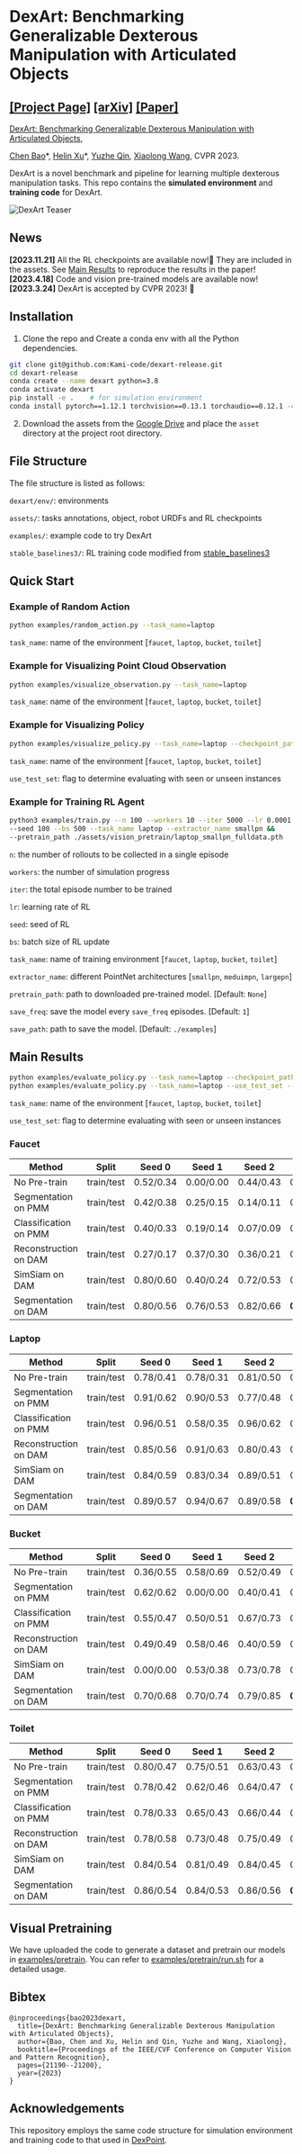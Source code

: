 # DexArt: Benchmarking Generalizable Dexterous Manipulation with Articulated Objects

[[Project Page]](https://www.chenbao.tech/dexart/) [[arXiv]](https://arxiv.org/abs/2305.05706) [[Paper]](https://www.chenbao.tech/dexart/static/paper/dexart.pdf)
-----

[DexArt: Benchmarking Generalizable Dexterous Manipulation with Articulated Objects](https://www.chenbao.tech/dexart/), 


[Chen Bao](https://chenbao.tech)\*, [Helin Xu](https://helinxu.github.io/)\*, [Yuzhe Qin](https://yzqin.github.io/), [Xiaolong Wang](https://xiaolonw.github.io/), CVPR 2023.


DexArt is a novel benchmark and pipeline for learning multiple dexterous manipulation tasks.
This repo contains the **simulated environment** and **training code** for DexArt.

![DexArt Teaser](docs/teaser.png)

## News
**[2023.11.21]** All the RL checkpoints are available now!🎈 They are included in the assets. See [Main Results](https://github.com/Kami-code/dexart-release#main-results) to reproduce the results in the paper! <br>
**[2023.4.18]**  Code and vision pre-trained models are available now! <br>
**[2023.3.24]**  DexArt is accepted by CVPR 2023! 🎉 <br>

## Installation

1. Clone the repo and Create a conda env with all the Python dependencies.

```bash
git clone git@github.com:Kami-code/dexart-release.git
cd dexart-release
conda create --name dexart python=3.8
conda activate dexart
pip install -e .    # for simulation environment
conda install pytorch==1.12.1 torchvision==0.13.1 torchaudio==0.12.1 -c pytorch    # for visualizing trained policy and training 
```

2. Download the assets from
the [Google Drive](https://drive.google.com/file/d/1qc-v50eTEjpkRoWsxfqExvC1P_EKSFAa/view?usp=drive_link) and place 
the `asset` directory at the project root directory.

## File Structure
The file structure is listed as follows:

`dexart/env/`: environments

`assets/`: tasks annotations, object, robot URDFs and RL checkpoints

`examples/`: example code to try DexArt

`stable_baselines3/`: RL training code modified from [stable_baselines3](https://github.com/DLR-RM/stable-baselines3)



## Quick Start

### Example of Random Action


```bash
python examples/random_action.py --task_name=laptop
```

`task_name`: name of the environment [`faucet`, `laptop`, `bucket`, `toilet`]

### Example for Visualizing Point Cloud Observation 

```bash
python examples/visualize_observation.py --task_name=laptop
```
`task_name`: name of the environment [`faucet`, `laptop`, `bucket`, `toilet`]


### Example for Visualizing Policy

```bash
python examples/visualize_policy.py --task_name=laptop --checkpoint_path assets/rl_checkpoints/laptop/laptop_nopretrain_0.zip
```

`task_name`: name of the environment [`faucet`, `laptop`, `bucket`, `toilet`]

`use_test_set`: flag to determine evaluating with seen or unseen instances

### Example for Training RL Agent

```bash
python3 examples/train.py --n 100 --workers 10 --iter 5000 --lr 0.0001 &&
--seed 100 --bs 500 --task_name laptop --extractor_name smallpn &&
--pretrain_path ./assets/vision_pretrain/laptop_smallpn_fulldata.pth 
```
`n`: the number of rollouts to be collected in a single episode

`workers`: the number of simulation progress

`iter`: the total episode number to be trained

`lr`: learning rate of RL

`seed`: seed of RL

`bs`: batch size of RL update

`task_name`: name of training environment [`faucet`, `laptop`, `bucket`, `toilet`]

`extractor_name`: different PointNet architectures [`smallpn`, `meduimpn`, `largepn`]

`pretrain_path`: path to downloaded pre-trained model. [Default: `None`]

`save_freq`: save the model every `save_freq` episodes. [Default: `1`]

`save_path`: path to save the model. [Default: `./examples`]

## Main Results
```bash
python examples/evaluate_policy.py --task_name=laptop --checkpoint_path assets/rl_checkpoints/laptop/laptop_nopretrain_0.zip --eval_per_instance 100
python examples/evaluate_policy.py --task_name=laptop --use_test_set --checkpoint_path assets/rl_checkpoints/laptop/laptop_nopretrain_0.zip --eval_per_instance 100
```

`task_name`: name of the environment [`faucet`, `laptop`, `bucket`, `toilet`]

`use_test_set`: flag to determine evaluating with seen or unseen instances

### Faucet

| Method                | Split       | Seed 0    | Seed 1    | Seed 2    | Avg               | Std               |
|-----------------------|-------------|-----------|-----------|-----------|-------------------|-------------------|
| No Pre-train          | train/test  | 0.52/0.34 | 0.00/0.00 | 0.44/0.43 | 0.32/0.26         | 0.23/0.18         |
| Segmentation on PMM   | train/test  | 0.42/0.38 | 0.25/0.15 | 0.14/0.11 | 0.27/0.21         | 0.11/0.12         |
| Classification on PMM | train/test  | 0.40/0.33 | 0.19/0.14 | 0.07/0.09 | 0.22/0.18         | 0.14/0.10         |
| Reconstruction on DAM | train/test  | 0.27/0.17 | 0.37/0.30 | 0.36/0.21 | 0.33/0.22         | 0.05/**0.05**     |
| SimSiam on DAM        | train/test  | 0.80/0.60 | 0.40/0.24 | 0.72/0.53 | 0.64/0.46         | 0.17/0.16         |
| Segmentation on DAM   | train/test  | 0.80/0.56 | 0.76/0.53 | 0.82/0.66 | **0.79**/**0.59** | **0.02**/**0.05** |

### Laptop

| Method                | Split       | Seed 0    | Seed 1    | Seed 2    | Avg               | Std               |
|-----------------------|-------------|-----------|-----------|-----------|-------------------|-------------------|
| No Pre-train          | train/test  | 0.78/0.41 | 0.78/0.31 | 0.81/0.50 | 0.79/0.41         | **0.02**/0.08     |
| Segmentation on PMM   | train/test  | 0.91/0.62 | 0.90/0.53 | 0.77/0.48 | 0.86/0.54         | 0.06/0.08         |
| Classification on PMM | train/test  | 0.96/0.51 | 0.58/0.35 | 0.96/0.62 | 0.83/0.49         | 0.18/0.11         |
| Reconstruction on DAM | train/test  | 0.85/0.56 | 0.91/0.63 | 0.80/0.43 | 0.85/0.54         | 0.05/0.08         |
| SimSiam on DAM        | train/test  | 0.84/0.59 | 0.83/0.34 | 0.89/0.51 | 0.86/0.48         | 0.03/0.10         |
| Segmentation on DAM   | train/test  | 0.89/0.57 | 0.94/0.67 | 0.89/0.58 | **0.91**/**0.60** | **0.02**/**0.04** |

### Bucket

| Method                | Split       | Seed 0    | Seed 1    | Seed 2    | Avg               | Std           |
|-----------------------|-------------|-----------|-----------|-----------|-------------------|---------------|
| No Pre-train          | train/test  | 0.36/0.55 | 0.58/0.69 | 0.52/0.49 | 0.49/0.57         | 0.09/0.08     |
| Segmentation on PMM   | train/test  | 0.62/0.62 | 0.00/0.00 | 0.40/0.41 | 0.34/0.34         | 0.26/0.26     |
| Classification on PMM | train/test  | 0.55/0.47 | 0.50/0.51 | 0.67/0.73 | 0.57/0.57         | 0.07/0.11     |
| Reconstruction on DAM | train/test  | 0.49/0.49 | 0.58/0.46 | 0.40/0.59 | 0.49/0.51         | 0.07/**0.05** |
| SimSiam on DAM        | train/test  | 0.00/0.00 | 0.53/0.38 | 0.73/0.78 | 0.42/0.39         | 0.30/0.32     |
| Segmentation on DAM   | train/test  | 0.70/0.68 | 0.70/0.74 | 0.79/0.85 | **0.73**/**0.75** | **0.04**/0.07 |

### Toilet

| Method                | Split       | Seed 0    | Seed 1    | Seed 2    | Avg               | Std               |
|-----------------------|-------------|-----------|-----------|-----------|-------------------|-------------------|
| No Pre-train          | train/test  | 0.80/0.47 | 0.75/0.51 | 0.63/0.43 | 0.72/0.47         | 0.07/0.03         |
| Segmentation on PMM   | train/test  | 0.78/0.42 | 0.62/0.46 | 0.64/0.47 | 0.68/0.45         | 0.07/0.02         |
| Classification on PMM | train/test  | 0.78/0.33 | 0.65/0.43 | 0.66/0.44 | 0.69/0.40         | 0.06/0.05         |
| Reconstruction on DAM | train/test  | 0.78/0.58 | 0.73/0.48 | 0.75/0.49 | 0.75/0.52         | 0.02/0.05         |
| SimSiam on DAM        | train/test  | 0.84/0.54 | 0.81/0.49 | 0.84/0.45 | 0.83/0.50         | **0.01**/0.04     |
| Segmentation on DAM   | train/test  | 0.86/0.54 | 0.84/0.53 | 0.86/0.56 | **0.85**/**0.54** | **0.01**/**0.01** |

## Visual Pretraining

We have uploaded the code to generate a dataset and pretrain our models in [examples/pretrain](https://github.com/Kami-code/dexart-release/tree/main/examples/pretrain). You can refer to [examples/pretrain/run.sh](https://github.com/Kami-code/dexart-release/blob/main/examples/pretrain/run.sh) for a detailed usage.

## Bibtex

```
@inproceedings{bao2023dexart,
  title={DexArt: Benchmarking Generalizable Dexterous Manipulation with Articulated Objects},
  author={Bao, Chen and Xu, Helin and Qin, Yuzhe and Wang, Xiaolong},
  booktitle={Proceedings of the IEEE/CVF Conference on Computer Vision and Pattern Recognition},
  pages={21190--21200},
  year={2023}
}
```

## Acknowledgements

This repository employs the same code structure for simulation environment and training code to that used in [DexPoint](https://github.com/yzqin/dexpoint-release).
